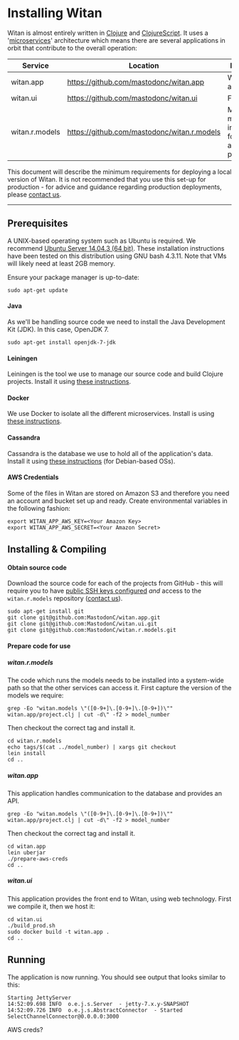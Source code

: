 # Installing Witan
Witan is almost entirely written in [Clojure](http://clojure.org/) and [ClojureScript](http://clojure.org/clojurescript). It uses a '[microservices](https://en.wikipedia.org/wiki/Microservices)' architecture which means there are several applications in orbit that contribute to the overall operation:

| Service        | Location                                     | Description                                                    |
| --------------  | ------------------------------------------- | -------------------------------------------------------------- |
| witan.app      | https://github.com/mastodonc/witan.app       | Web server and API                                             |
| witan.ui       | https://github.com/mastodonc/witan.ui        | Front end                                                      |
| witan.r.models | https://github.com/mastodonc/witan.r.models  | Mathematical models used in creating forecasts and projections |

This document will describe the minimum requirements for deploying a local version of Witan. It is not recommended that you use this set-up for production - for advice and guidance regarding production deployments, please [contact us](theteam@mastodonc.com).  

---------------------
## Prerequisites
A UNIX-based operating system such as Ubuntu is required. We recommend [Ubuntu Server 14.04.3 (64 bit)](http://www.ubuntu.com/download/server/thank-you?country=GB&version=14.04.3&architecture=amd64). These installation instructions have been tested on this distribution using GNU bash 4.3.11. Note that VMs will likely need at least 2GB memory.

Ensure your package manager is up-to-date: 
```
sudo apt-get update
```

#### Java
As we'll be handling source code we need to install the Java Development Kit (JDK). In this case, OpenJDK 7.
```
sudo apt-get install openjdk-7-jdk
```

#### Leiningen
Leiningen is the tool we use to manage our source code and build Clojure projects. Install it using [these instructions](http://leiningen.org/).

#### Docker
We use Docker to isolate all the different microservices. Install is using [these instructions](https://docs.docker.com/engine/installation/).

#### Cassandra
Cassandra is the database we use to hold all of the application's data. Install it using [these instructions](http://docs.datastax.com/en/cassandra/2.0/cassandra/install/installDeb_t.html) (for Debian-based OSs).

#### AWS Credentials
Some of the files in Witan are stored on Amazon S3 and therefore you need an account and bucket set up and ready. Create environmental variables in the following fashion:
```
export WITAN_APP_AWS_KEY=<Your Amazon Key>
export WITAN_APP_AWS_SECRET=<Your Amazon Secret>
```

## Installing & Compiling

#### Obtain source code
Download the source code for each of the projects from GitHub - this will require you to have [public SSH keys configured](https://help.github.com/articles/generating-ssh-keys/) *and* access to the `witan.r.models` repository ([contact us](theteam@mastodonc.com)).

```
sudo apt-get install git
git clone git@github.com:MastodonC/witan.app.git
git clone git@github.com:MastodonC/witan.ui.git
git clone git@github.com:MastodonC/witan.r.models.git
```

#### Prepare code for use
##### witan.r.models
The code which runs the models needs to be installed into a system-wide path so that the other services can access it. First capture the version of the models we require:
```
grep -Eo "witan.models \"([0-9+]\.[0-9+]\.[0-9+])\"" witan.app/project.clj | cut -d\" -f2 > model_number
```
Then checkout the correct tag and install it.
```
cd witan.r.models
echo tags/$(cat ../model_number) | xargs git checkout
lein install
cd ..
```

##### witan.app
This application handles communication to the database and provides an API.
```
grep -Eo "witan.models \"([0-9+]\.[0-9+]\.[0-9+])\"" witan.app/project.clj | cut -d\" -f2 > model_number
```
Then checkout the correct tag and install it.
```
cd witan.app
lein uberjar
./prepare-aws-creds
cd ..
```

##### witan.ui
This application provides the front end to Witan, using web technology. First we compile it, then we host it:

```
cd witan.ui
./build_prod.sh
sudo docker build -t witan.app .
cd ..
```

## Running

The application is now running. You should see output that looks similar to this:

```
Starting JettyServer
14:52:09.698 INFO  o.e.j.s.Server  - jetty-7.x.y-SNAPSHOT
14:52:09.726 INFO  o.e.j.s.AbstractConnector  - Started SelectChannelConnector@0.0.0.0:3000
```
AWS creds?
